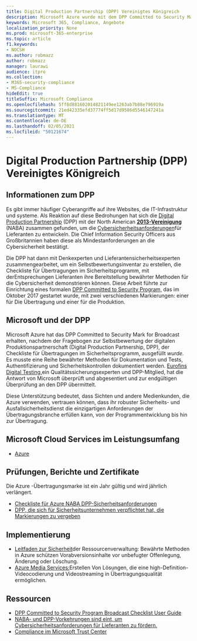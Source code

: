 ```yaml
---
title: Digital Production Partnership (DPP) Vereinigtes Königreich
description: Microsoft Azure wurde mit dem DPP Committed to Security Mark for Broadcast ausgezeichnet.
keywords: Microsoft 365, Compliance, Angebote
localization_priority: None
ms.prod: microsoft-365-enterprise
ms.topic: article
f1.keywords:
- NOCSH
ms.author: robmazz
author: robmazz
manager: laurawi
audience: itpro
ms.collection:
- M365-security-compliance
- MS-Compliance
hideEdit: true
titleSuffix: Microsoft Compliance
ms.openlocfilehash: 5ff8d881602014821149ee1263ab7b88e796919a
ms.sourcegitcommit: 21ed42335efd37774ff5d17d9586d5546147241a
ms.translationtype: MT
ms.contentlocale: de-DE
ms.lasthandoff: 02/05/2021
ms.locfileid: "50121674"
---
```

# <a name="digital-production-partnership-dpp-united-kingdom"></a>Digital Production Partnership (DPP) Vereinigtes Königreich

## <a name="about-the-dpp"></a>Informationen zum DPP

Es gibt immer häufiger Cyberangriffe auf ihre Websites, die IT-Infrastruktur und systeme. Als Reaktion auf diese Bedrohungen hat sich die [Digital Production Partnership](https://www.thedpp.com/) (DPP) mit der North American [**2013-Vereinigung**](https://nabanet.com/) (NABA) zusammen gefunden, um die [Cybersicherheitsanforderungen](https://nabanet.com/wp-content/uploads/2017/08/NABA_DPP_CyberSecurity_Requirements_3.pdf)für Lieferanten zu entwickeln. Die Chief Information Security Officers aus Großbritannien haben diese als Mindestanforderungen an die Cybersicherheit bestätigt.  
  
Die DPP hat dann mit Denkexperten und Lieferantensicherheitsexperten [](https://dpp-assets.s3.amazonaws.com/wp-content/uploads/2017/10/CTS_BroadcastChecklist.xlsx)zusammengearbeitet, um ein Selbstbewertungsinventar zu erstellen, die Checkliste für Übertragungen im Sicherheitsprogramm, mit derEntsprechungen Lieferanten ihre Bereitstellung bewährter Methoden für die Cybersicherheit demonstrieren können. Diese Arbeit führte zur Einrichtung eines formalen [DPP Committed to Security Program,](https://www.thedpp.com/tech/security/committed-to-security/) das im Oktober 2017 gestartet wurde, mit zwei verschiedenen Markierungen: einer für Die Übertragung und einer für die Produktion.

## <a name="microsoft-and-the-dpp"></a>Microsoft und der DPP

Microsoft Azure hat das DPP Committed to Security Mark for Broadcast erhalten, nachdem der Fragebogen zur Selbstbewertung der digitalen Produktionspartnerschaft (Digital Production Partnership, DPP), der Checkliste für Übertragungen im Sicherheitsprogramm, ausgefüllt *wurde.* Es musste eine Reihe bewährter Methoden für Dokumentation und Tests, Authentifizierung und Sicherheitskontrollen dokumentiert werden. [Eurofins Digital Testing,](https://www.eurofins-digitaltesting.com/)ein Qualitätssicherungsexperten und DPP-Mitglied, hat die Antwort von Microsoft überprüft und abgesentiert und zur endgültigen Überprüfung an den DPP übermittelt.  
  
Diese Unterstützung bedeutet, dass Sichten und andere Medienkunden, die Azure verwenden, vertrauen können, dass ihr robuster Sicherheits- und Ausfallsicherheitsdienst die einzigartigen Anforderungen der Übertragungsbranche erfüllen kann, von der Programmentwicklung bis hin zur Übertragung.

## <a name="microsoft-in-scope-cloud-services"></a>Microsoft Cloud Services im Leistungsumfang

- [Azure](https://aka.ms/AzureCompliance)

## <a name="audits-reports-and-certificates"></a>Prüfungen, Berichte und Zertifikate

Die Azure -Übertragungsmarke ist ein Jahr gültig und wird jährlich verlängert.

- [Checkliste für Azure NABA DPP-Sicherheitsanforderungen](https://aka.ms/Azure-CTS-Broadcast-Checklist)
- [DPP, die sich für Sicherheitsunternehmen verpflichtet hat, die Markierungen zu vergeben](https://aka.ms/Azure-Asset-Mgmt)

## <a name="how-to-implement"></a>Implementierung

- [Leitfaden zur Sicherheit](https://aka.ms/Azure-Asset-Mgmt)der Ressourcenverwaltung: Bewährte Methoden in Azure schützen Vorabversionsinhalte vor unbefugter Offenlegung, Änderung oder Löschung.
- [Azure Media Services:](/azure/media-services/)Erstellen Von Lösungen, die eine high-Definition-Videocodierung und Videostreaming in Übertragungsqualität ermöglichen.

## <a name="resources"></a>Ressourcen

- [DPP Committed to Security Program Broadcast Checklist User Guide](https://dpp-assets.s3.amazonaws.com/wp-content/uploads/2017/10/CTS_BroadcastChecklistUserGuide.pdf)
- [NABA- und DPP-Vorkehrungen sind eint, um Cybersicherheitsanforderungen für Lieferanten zu fördern.](https://nabanet.com/wp-content/uploads/2017/08/NABAcaster-Issue_26.pdf)
- [Compliance im Microsoft Trust Center](https://www.microsoft.com/trust-center/compliance/compliance-overview)

